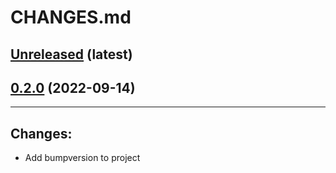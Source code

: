 # CHANGES.md

[Unreleased](https://gitlab.com/geospatial_homelab/pygeoserv/-/tree/master) (latest)
------------------------------------------------------------------------------------------------------------------

[//]: # (New changes here in list form)

[0.2.0](https://gitlab.com/geospatial_homelab/pygeoserv/-/tree/0.2.0) (2022-09-14)
------------------------------------------------------------------------------------------------------------------
----------------------------------------------------------------------------------------
## Changes:

- Add bumpversion to project